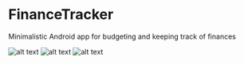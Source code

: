 # FinanceTracker
Minimalistic Android app for budgeting and keeping track of finances

![alt text](https://user-images.githubusercontent.com/22672178/30672529-fed98eb8-9e3a-11e7-8674-7406eaf3b901.png)
![alt text](https://user-images.githubusercontent.com/22672178/30672528-fed544d4-9e3a-11e7-9d3b-2c10a96b9bed.png)
![alt text](https://user-images.githubusercontent.com/22672178/30672527-fed4c482-9e3a-11e7-9e63-11feb866419c.png)
